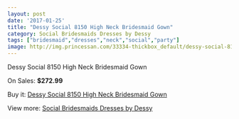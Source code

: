 ```yaml
---
layout: post
date: '2017-01-25'
title: "Dessy Social 8150 High Neck Bridesmaid Gown"
category: Social Bridesmaids Dresses by Dessy
tags: ["bridesmaid","dresses","neck","social","party"]
image: http://img.princessan.com/33334-thickbox_default/dessy-social-8150-high-neck-bridesmaid-gown.jpg
---
```

Dessy Social 8150 High Neck Bridesmaid Gown

On Sales: **$272.99**
<a href="https://www.princessan.com/en/15484-dessy-social-8150-high-neck-bridesmaid-gown.html"><amp-img layout="responsive" width="600" height="600" src="//img.princessan.com/33334-thickbox_default/dessy-social-8150-high-neck-bridesmaid-gown.jpg" alt="Dessy Social 8150 High Neck Bridesmaid Gown 0" /></a>
<a href="https://www.princessan.com/en/15484-dessy-social-8150-high-neck-bridesmaid-gown.html"><amp-img layout="responsive" width="600" height="600" src="//img.princessan.com/33335-thickbox_default/dessy-social-8150-high-neck-bridesmaid-gown.jpg" alt="Dessy Social 8150 High Neck Bridesmaid Gown 1" /></a>

Buy it: [Dessy Social 8150 High Neck Bridesmaid Gown](https://www.princessan.com/en/15484-dessy-social-8150-high-neck-bridesmaid-gown.html "Dessy Social 8150 High Neck Bridesmaid Gown")

View more: [Social Bridesmaids Dresses by Dessy](https://www.princessan.com/en/113- "Social Bridesmaids Dresses by Dessy")